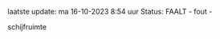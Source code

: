 laatste update: 
ma 16-10-2023  8:54   uur 
Status: FAALT - fout - 
<div class="service R">schijfruimte</div>